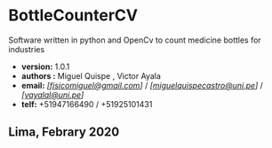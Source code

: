 # **BottleCounterCV**
Software written in python and OpenCv to count medicine bottles for industries



*    **version:** 1.0.1
*    **authors :** Miguel Quispe , Victor Ayala
*    **email:** *[fisicomiguel@gmail.com]* / *[miguelquispecastro@uni.pe]* / *[vayalal@uni.pe]* 
*    **telf:**  +51947166490 / +51925101431


##                    Lima, Febrary 2020

